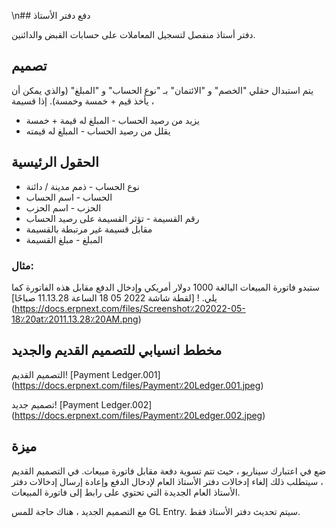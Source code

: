 \n## دفع دفتر الأستاذ

دفتر أستاذ منفصل لتسجيل المعاملات على حسابات القبض والدائنين.

## تصميم

يتم استبدال حقلي "الخصم" و "الائتمان" بـ "نوع الحساب" و "المبلغ" (والذي يمكن أن يأخذ قيم + خمسة وخمسة). إذا قسيمة ،

* يزيد من رصيد الحساب - المبلغ له قيمة + خمسة
* يقلل من رصيد الحساب - المبلغ له قيمته

## الحقول الرئيسية

* نوع الحساب - ذمم مدينة / دائنة
* الحساب - اسم الحساب
* الحزب - اسم الحزب
* رقم القسيمة - تؤثر القسيمة على رصيد الحساب
* مقابل قسيمة غير مرتبطة بالقسيمة
* المبلغ - مبلغ القسيمة

### مثال:

ستبدو فاتورة المبيعات البالغة 1000 دولار أمريكي وإدخال الدفع مقابل هذه الفاتورة كما يلي. ! [لقطة شاشة 2022 05 18 الساعة 11.13.28 صباحًا] (https://docs.erpnext.com/files/Screenshot٪202022-05-18٪20at٪2011.13.28٪20AM.png)

## مخطط انسيابي للتصميم القديم والجديد

التصميم القديم! [Payment Ledger.001] (https://docs.erpnext.com/files/Payment٪20Ledger.001.jpeg)

تصميم جديد! [Payment Ledger.002] (https://docs.erpnext.com/files/Payment٪20Ledger.002.jpeg)

## ميزة

ضع في اعتبارك سيناريو ، حيث تتم تسوية دفعة مقابل فاتورة مبيعات. في التصميم القديم ، سيتطلب ذلك إلغاء إدخالات دفتر الأستاذ العام لإدخال الدفع وإعادة إرسال إدخالات دفتر الأستاذ العام الجديدة التي تحتوي على رابط إلى فاتورة المبيعات.

مع التصميم الجديد ، هناك حاجة للمس GL Entry. سيتم تحديث دفتر الأستاذ فقط.